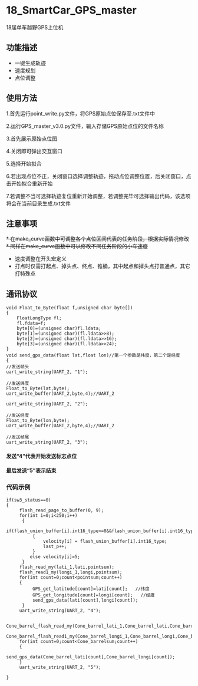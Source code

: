 # 18_SmartCar_GPS_master
18届单车越野GPS上位机

## 功能描述

* 一键生成轨迹
* 速度规划
* 点位调整

## 使用方法
1.首先运行point_write.py文件，将GPS原始点位保存至.txt文件中

2.运行GPS_master_v3.0.py文件，输入存储GPS原始点位的文件名称

3.首先展示原始点位图

4.关闭即可弹出交互窗口

5.选择开始拟合

6.若出现点位不正，关闭窗口选择调整轨迹，拖动点位调整位置，后关闭窗口，点击开始拟合重新开始

7.若调整不当可选择轨迹复位重新开始调整，若调整完毕可选择输出代码，该选项将会在当前目录生成.txt文件

## 注意事项

~~* 在make_curve函数中可调整各个点位区间代表的任务阶段，根据实际情况修改~~
~~* 同样在make_curve函数中可以修改不同任务阶段的小车速度~~
* 速度调整在开头宏定义
* 打点时仅需打起点、掉头点、终点、锥桶，其中起点和掉头点打普通点，其它打特殊点

## 通讯协议

    void Float_to_Byte(float f,unsigned char byte[])
    {
        FloatLongType fl;
        fl.fdata=f;
        byte[0]=(unsigned char)fl.ldata;
        byte[1]=(unsigned char)(fl.ldata>>8);
        byte[2]=(unsigned char)(fl.ldata>>16);
        byte[3]=(unsigned char)(fl.ldata>>24);
    }
    void send_gps_data(float lat,float lon)//第一个参数是纬度，第二个是经度
    {
    //发送帧头
    uart_write_string(UART_2, "1");

    //发送纬度
    Float_to_Byte(lat,byte);
    uart_write_buffer(UART_2,byte,4);//UART_2

    uart_write_string(UART_2, "2");

    //发送经度
    Float_to_Byte(lon,byte);
    uart_write_buffer(UART_2,byte,4);//UART_2

    //发送帧尾
    uart_write_string(UART_2, "3");

#### 发送“4”代表开始发送标志点位
#### 最后发送“5”表示结束

### 代码示例

    if(sw3_status==0)
    {
         flash_read_page_to_buffer(0, 9);
         for(int i=0;i<250;i++)
          {
             if(flash_union_buffer[i].int16_type>=0&&flash_union_buffer[i].int16_type<30)
              {
                  velocity[i] = flash_union_buffer[i].int16_type;
                  last_p++;
              }
             else velocity[i]=5;
          }
         flash_read_my(lati_1,lati,pointsum);
         flash_read1_my(longi_1,longi,pointsum);
         for(int count=0;count<pointsum;count++)
         {
              GPS_get_latitude[count]=lati[count];   //纬度
              GPS_get_longitude[count]=longi[count];   //经度
              send_gps_data(lati[count],longi[count]);
          }
         uart_write_string(UART_2, "4");

         Cone_barrel_flash_read_my(Cone_barrel_lati_1,Cone_barrel_lati,Cone_barrelsum);
         Cone_barrel_flash_read1_my(Cone_barrel_longi_1,Cone_barrel_longi,Cone_barrelsum);
         for(int count=0;count<Cone_barrelsum;count++)
         {
             send_gps_data(Cone_barrel_lati[count],Cone_barrel_longi[count]);
         }
         uart_write_string(UART_2, "5");

    }

